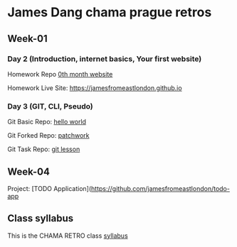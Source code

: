 # James Dang chama prague retros

## Week-01
### Day 2 (Introduction, internet basics, Your first website)
Homework Repo [0th month website](https://github.com/jamesfromeastlondon/jamesfromeastlondon.github.io) 

Homework Live Site: https://jamesfromeastlondon.github.io 

### Day 3 (GIT, CLI, Pseudo)
Git Basic Repo: [hello world](https://github.com/jamesfromeastlondon/hello-world)

Git Forked Repo: [patchwork](https://github.com/jamesfromeastlondon/patchwork)

Git Task Repo: [git lesson](https://github.com/jamesfromeastlondon/git-lesson-repository)

## Week-04
Project: [TODO Application](https://github.com/jamesfromeastlondon/todo-app 

## Class syllabus
This is the CHAMA RETRO class [syllabus](https://github.com/green-fox-academy/chama-retros-syllabus)
